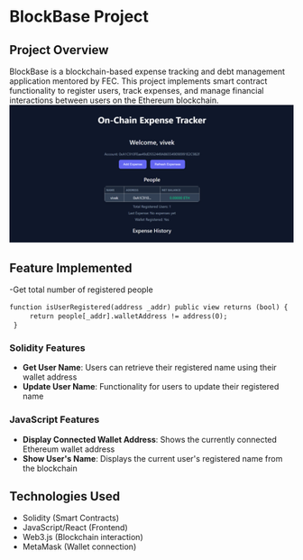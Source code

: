 # BlockBase Project

## Project Overview
BlockBase is a blockchain-based expense tracking and debt management application mentored by FEC. This project implements smart contract functionality to register users, track expenses, and manage financial interactions between users on the Ethereum blockchain.
![Alt-Text](https://github.com/vivek16-mdev/Expense_Tracker_FECIITG/blob/main/Screenshot%202025-04-20%20221225.png)
## Feature Implemented
-Get total number of registered people
``` 
function isUserRegistered(address _addr) public view returns (bool) {
     return people[_addr].walletAddress != address(0);
 }
```
### Solidity Features
- **Get User Name**: Users can retrieve their registered name using their wallet address
- **Update User Name**: Functionality for users to update their registered name

### JavaScript Features
- **Display Connected Wallet Address**: Shows the currently connected Ethereum wallet address
- **Show User's Name**: Displays the current user's registered name from the blockchain

## Technologies Used
- Solidity (Smart Contracts)
- JavaScript/React (Frontend)
- Web3.js (Blockchain interaction)
- MetaMask (Wallet connection)
